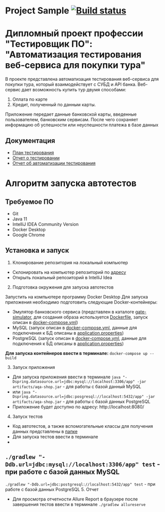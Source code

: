 # Project Sample  [![Build status](https://ci.appveyor.com/api/projects/status/doyxhi105hj97fsp/branch/main?svg=true)](https://ci.appveyor.com/project/alexdnf/deyanov-qa-78-diplom/branch/main)
# Дипломный проект профессии "Тестировщик ПО": "Автоматизация тестирования веб-сервиса для покупки тура"
В проекте представлена автоматизация тестирования веб-сервиса для покупки тура, который взаимодействует с СУБД и API банка. Веб-сервис дает возможность купить тур двумя способами:
1. Оплата по карте
2. Кредит, полученный по данным карты.

Приложение передает данные банковской карты, введенные пользователем, банковским сервисам. После чего сохраняет информацию об успешности или неуспешности платежа в базе данных

## Документация
- [План тестирования](https://github.com/MarinaaBogdanova/Graduate_work/blob/main/documents/Plan.md)
- [Отчет о тестировании](https://github.com/MarinaaBogdanova/Graduate_work/blob/main/documents/Report.md)
- [Отчет об автоматизации тестирования](https://github.com/MarinaaBogdanova/Graduate_work/blob/main/documents/Summary.md)


# Алгоритм запуска автотестов
## Требуемое ПО
- Git
- Java 11
- IntelliJ IDEA Community Version
- Docker Desktop
- Google Chrome
## Установка и запуск

1. Клонирование репозитория на локальный компьютер
- Склонировать на компьютер репозиторий по [адресу](https://github.com/MarinaaBogdanova/Graduate_work)
- Открыть локальный репозиторий в IntelliJ Idea
2. Подготовка окружения для запуска автотестов

Запустить на компьютере программу Docker Desktop
Для запуска приложения необходимо подготовить следующие Docker-контейнеры:
- Эмулятор банковского сервиса (представлен в каталоге [gate-simulator](https://github.com/MarinaaBogdanova/Graduate_work/tree/main/gate-simulator), для создания образа используется [Dockerfile](https://github.com/MarinaaBogdanova/Graduate_work/blob/main/gate-simulator/Dockerfile), запуск описан в [docker-compose.yml](https://github.com/alexdnf/Deyanov_QA-78_Diplom/blob/main/docker-compose.yml))
- MySQL (запуск описан в [docker-compose.yml](https://github.com/MarinaaBogdanova/Graduate_work/blob/main/docker-compose.yml), данные для подключения к БД описаны в [application.properties](https://github.com/MarinaaBogdanova/Graduate_work/blob/main/application.properties))
- PostgreSQL (запуск описан в [docker-compose.yml](https://github.com/MarinaaBogdanova/Graduate_work/blob/main/docker-compose.yml), данные для подключения к БД описаны в [application.properties](https://github.com/MarinaaBogdanova/Graduate_work/blob/main/application.properties))

**Для запуска контейнеров ввести в терминале:** `docker-compose up --build`

3. Запуск приложения
- Для запуска приложения ввести в терминале `java "-Dspring.datasource.url=jdbc:mysql://localhost:3306/app" -jar artifacts/aqa-shop.jar` - для работы с базой данный MySQL
- или `java "-Dspring.datasource.url=jdbc:posgresql://localhost:5432/app" -jar artifacts/aqa-shop.jar` - для работы с базой данных PostgreSQL
- Приложение будет доступно по адресу: http://localhost:8080/
4. Запуск тестов
- Код автотестов, а также вспомогательные классы для получения данных представлены в [папке](https://github.com/MarinaaBogdanova/Graduate_work/tree/main/src/test/java/ru/netology/diplom)
- Для запуска тестов ввести в терминале
-
`./gradlew "-Ddb.url=jdbc:mysql://localhost:3306/app" test` - при работе с базой данных MySQL
-
`./gradlew "-Ddb.url=jdbc:postgresql://localhost:5432/app" test` - при работе с базой данных PostgreSQL
5. Отчет
- Для просмотра отчетности Allure Report в браузере после завершения тестов ввести в терминале `./gradlew allureserve`
